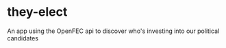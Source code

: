 # they-elect
An app using the OpenFEC api to discover who's investing into our political candidates 
